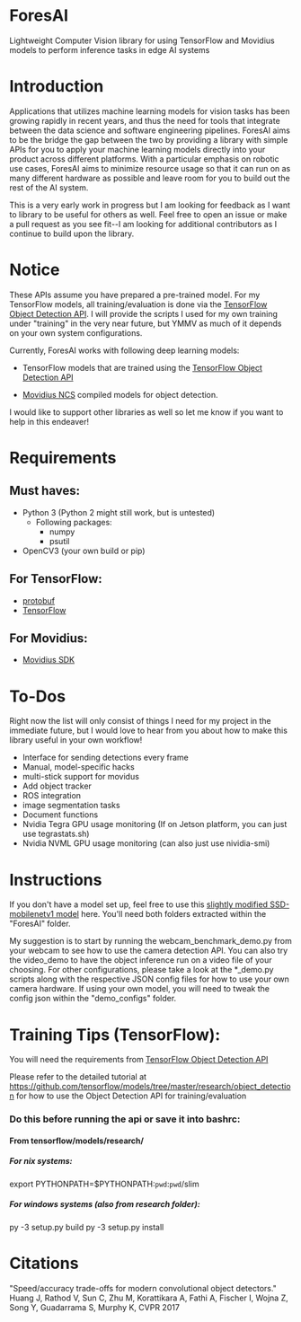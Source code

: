 # ForesAI
Lightweight Computer Vision library for using TensorFlow and Movidius models to perform inference tasks in edge AI systems

# Introduction
Applications that utilizes machine learning models for vision tasks has been growing rapidly in recent years, and thus the need for tools that integrate between the data science and software engineering pipelines. ForesAI aims to be the bridge the gap between the two by providing a library with simple APIs for you to apply your machine learning models directly into your product across different platforms. With a particular emphasis on robotic use cases, ForesAI aims to minimize resource usage so that it can run on as many different hardware as possible and leave room for you to build out the rest of the AI system.

This is a very early work in progress but I am looking for feedback as I want to library to be useful for others as well. Feel free to open an issue or make a pull request as you see fit--I am looking for additional contributors as I continue to build upon the library. 

# Notice
These APIs assume you have prepared a pre-trained model. For my TensorFlow models, all training/evaluation is done via the [TensorFlow Object Detection API](https://github.com/tensorflow/models/tree/master/research/object_detection). I will provide the scripts I used for my own training under "training" in the very near future, but YMMV as much of it depends on your own system configurations.

Currently, ForesAI works with following deep learning models:
- TensorFlow models that are trained using the [TensorFlow Object Detection API](https://github.com/tensorflow/models/tree/master/research/object_detection) 

- [Movidius NCS](https://github.com/movidius/ncsdk/) compiled models for object detection. 

I would like to support other libraries as well so let me know if you want to help in this endeaver!

# Requirements
## Must haves:
- Python 3 (Python 2 might still work, but is untested)
    - Following packages:
        - numpy
        - psutil
- OpenCV3 (your own build or pip)

## For TensorFlow:
- [protobuf](https://github.com/google/protobuf)
- [TensorFlow](https://www.tensorflow.org/)

## For Movidius:
- [Movidius SDK](https://movidius.github.io/ncsdk/)


# To-Dos
Right now the list will only consist of things I need for my project in the immediate future, but I would love to hear from you about how to make this library useful in your own workflow!

- Interface for sending detections every frame
- Manual, model-specific hacks
- multi-stick support for movidus
- Add object tracker
- ROS integration
- image segmentation tasks
- Document functions
- Nvidia Tegra GPU usage monitoring (If on Jetson platform, you can just use tegrastats.sh)
- Nvidia NVML GPU usage monitoring (can also just use nividia-smi)

# Instructions
If you don't have a model set up, feel free to use this [slightly modified SSD-mobilenetv1 model](https://drive.google.com/drive/folders/1Cwy89QCs3R2dFRxZ85TZJZFBFMtTsl0D?usp=sharing) here. You'll need both folders extracted within the "ForesAI" folder.

 My suggestion is to start by running the webcam_benchmark_demo.py from your webcam to see how to use the camera detection API. You can also try the video_demo to have the object inference run on a video file of your choosing. For other configurations, please take a look at the *_demo.py scripts along with the respective JSON config files for how to use your own camera hardware. If using your own model, you will need to tweak the config json within the "demo_configs" folder.

# Training Tips (TensorFlow):
You will need the requirements from [TensorFlow Object Detection API](https://github.com/tensorflow/models/blob/master/research/object_detection/g3doc/installation.md)

Please refer to the detailed tutorial at https://github.com/tensorflow/models/tree/master/research/object_detection for how to use the Object Detection API for training/evaluation

### Do this before running the api or save it into bashrc:
#### From tensorflow/models/research/
##### For nix systems:
export PYTHONPATH=$PYTHONPATH:`pwd`:`pwd`/slim

##### For windows systems (also from research folder):
py -3 setup.py build
py -3 setup.py install

# Citations
"Speed/accuracy trade-offs for modern convolutional object detectors."
Huang J, Rathod V, Sun C, Zhu M, Korattikara A, Fathi A, Fischer I, Wojna Z,
Song Y, Guadarrama S, Murphy K, CVPR 2017





